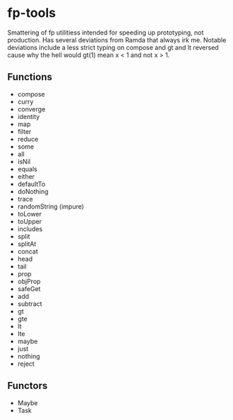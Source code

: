 # fp-tools
Smattering of fp utilitiess intended for speeding up prototyping, not production. 
Has several deviations from Ramda that always irk me. Notable deviations include 
a less strict typing on compose and gt and lt reversed cause why the hell would gt(1) mean x < 1 and not x > 1. 

## Functions
- compose 
- curry 
- converge 
- identity 
- map 
- filter 
- reduce 
- some 
- all 
- isNil 
- equals 
- either 
- defaultTo 
- doNothing 
- trace 
- randomString (impure) 
- toLower 
- toUpper 
- includes 
- split 
- splitAt 
- concat 
- head 
- tail 
- prop 
- objProp 
- safeGet 
- add 
- subtract 
- gt 
- gte 
- lt 
- lte 
- maybe 
- just 
- nothing 
- reject 

## Functors
- Maybe 
- Task 
